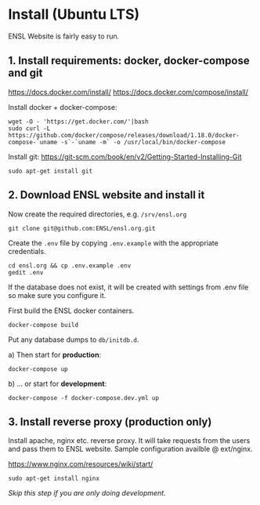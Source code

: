 # Install (Ubuntu LTS)

ENSL Website is fairly easy to run.

## 1. Install requirements: docker, docker-compose and git

https://docs.docker.com/install/
https://docs.docker.com/compose/install/

Install docker + docker-compose:

    wget -O - 'https://get.docker.com/'|bash
    sudo curl -L https://github.com/docker/compose/releases/download/1.18.0/docker-compose-`uname -s`-`uname -m` -o /usr/local/bin/docker-compose

Install git: https://git-scm.com/book/en/v2/Getting-Started-Installing-Git

    sudo apt-get install git

## 2. Download ENSL website and install it

Now create the required directories, e.g. `/srv/ensl.org`

    git clone git@github.com:ENSL/ensl.org.git

Create the `.env` file by copying `.env.example` with the appropriate credentials.

    cd ensl.org && cp .env.example .env
    gedit .env

If the database does not exist, it will be created with settings from .env file so make sure you configure it.

First build the ENSL docker containers.

    docker-compose build

Put any database dumps to `db/initdb.d`.

a) Then start for **production**:
    
    docker-compose up

b) ... or start for **development**:

    docker-compose -f docker-compose.dev.yml up

## 3. Install reverse proxy (production only)

Install apache, nginx etc. reverse proxy. It will take requests from the users and pass them to ENSL website. Sample configuration availble @ ext/nginx.

https://www.nginx.com/resources/wiki/start/

    sudo apt-get install nginx

*Skip this step if you are only doing development.*
